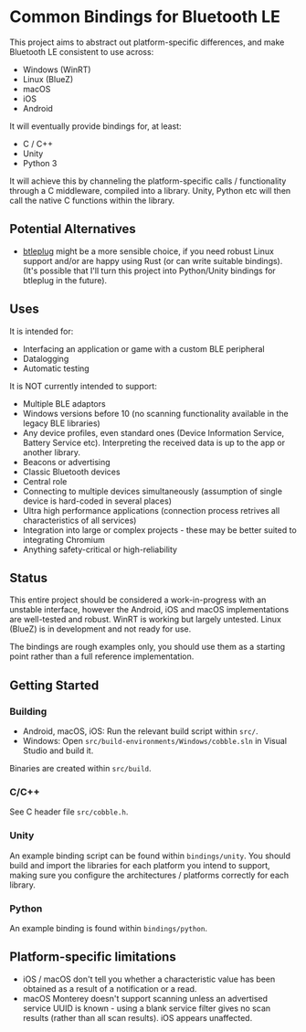 # Common Bindings for Bluetooth LE

This project aims to abstract out platform-specific differences, and make Bluetooth LE consistent to use across:

* Windows (WinRT)
* Linux (BlueZ)
* macOS
* iOS
* Android

It will eventually provide bindings for, at least:

* C / C++
* Unity
* Python 3

It will achieve this by channeling the platform-specific calls / functionality through a C middleware, compiled into a library. Unity, Python etc will then call the native C functions within the library.

## Potential Alternatives

* [btleplug](https://github.com/deviceplug/btleplug) might be a more sensible choice, if you need robust Linux support and/or are happy using Rust (or can write suitable bindings). (It's possible that I'll turn this project into Python/Unity bindings for btleplug in the future).

## Uses

It is intended for:

* Interfacing an application or game with a custom BLE peripheral
* Datalogging
* Automatic testing

It is NOT currently intended to support:

* Multiple BLE adaptors
* Windows versions before 10 (no scanning functionality available in the legacy BLE libraries)
* Any device profiles, even standard ones (Device Information Service, Battery Service etc). Interpreting the received data is up to the app or another library.
* Beacons or advertising
* Classic Bluetooth devices
* Central role
* Connecting to multiple devices simultaneously (assumption of single device is hard-coded in several places)
* Ultra high performance applications (connection process retrives all characteristics of all services)
* Integration into large or complex projects - these may be better suited to integrating Chromium
* Anything safety-critical or high-reliability

## Status

This entire project should be considered a work-in-progress with an unstable interface, however the Android, iOS and macOS implementations are well-tested and robust. WinRT is working but largely untested. Linux (BlueZ) is in development and not ready for use.

The bindings are rough examples only, you should use them as a starting point rather than a full reference implementation.

## Getting Started

### Building

* Android, macOS, iOS: Run the relevant build script within `src/`.
* Windows: Open `src/build-environments/Windows/cobble.sln` in Visual Studio and build it.
 
Binaries are created within `src/build`.
 
### C/C++

See C header file `src/cobble.h`.

### Unity

An example binding script can be found within `bindings/unity`. You should build and import the libraries for each platform you intend to support, making sure you configure the architectures / platforms correctly for each library.

### Python

An example binding is found within `bindings/python`.


## Platform-specific limitations

* iOS / macOS don't tell you whether a characteristic value has been obtained as a result of a notification or a read.
* macOS Monterey doesn't support scanning unless an advertised service UUID is known - using a blank service filter gives no scan results (rather than all scan results). iOS appears unaffected.

